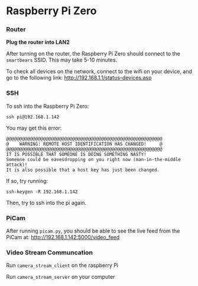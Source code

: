 # Raspberry Pi Zero

### Router

**Plug the router into LAN2**

After turning on the router, the Raspberry Pi Zero should connect to the `smartbears` SSID. This may take 5-10 minutes. 

To check all devices on the network, connect to the wifi on your device, and go to the following link: http://192.168.1.1/status-devices.asp

### SSH

To ssh into the Raspberry Pi Zero:

```
ssh pi@192.168.1.142
```

You may get this error:

```
@@@@@@@@@@@@@@@@@@@@@@@@@@@@@@@@@@@@@@@@@@@@@@@@@@@@@@@@@@@
@    WARNING: REMOTE HOST IDENTIFICATION HAS CHANGED!     @
@@@@@@@@@@@@@@@@@@@@@@@@@@@@@@@@@@@@@@@@@@@@@@@@@@@@@@@@@@@
IT IS POSSIBLE THAT SOMEONE IS DOING SOMETHING NASTY!
Someone could be eavesdropping on you right now (man-in-the-middle attack)!
It is also possible that a host key has just been changed.
```

If so, try running:

```
ssh-keygen -R 192.168.1.142
```

Then, try to ssh into the pi again.

### PiCam

After running `picam.py`, you should be able to see the live feed from the PiCam at: http://192.168.1.142:5000/video_feed


### Video Stream Communcation 

Run `camera_stream_client` on the raspberry Pi

Run `camera_stream_server` on your computer
